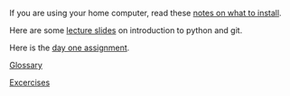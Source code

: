 If you are using your home computer, read these [notes on what to install](https://github.com/alexseong/dsy_lectures/tree/master/python-intro/notes/computer_setup.md).

Here are some [lecture slides](./lectures) on introduction to python and git.

Here is the [day one assignment](assignment.md).

[Glossary](./notes/glossary.md)

[Excercises](./notes/exercises.md)